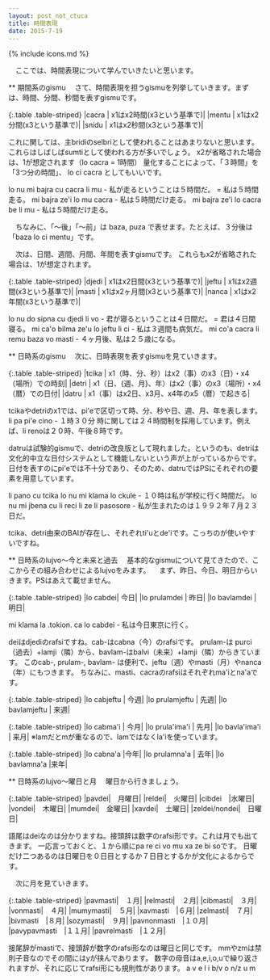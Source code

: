 ```yaml
---
layout: post_not_ctuca
title: 時間表現
date: 2015-7-19
---
```

{% include icons.md %}

　ここでは、時間表現について学んでいきたいと思います。

** 期間系のgismu
　さて、時間表現を担うgismuを列挙していきます。まずは、時間、分間、秒間を表すgismuです。

{:.table .table-striped}
|cacra | x1はx2時間(x3という基準で)|
|mentu | x1はx2分間(x3という基準で)|
|snidu | x1はx2秒間(x3という基準で)|

これに関しては、主bridiのselbriとして使われることはあまりないと思います。
これらはしばしばsumtiとして使われる方が多いでしょう。
x2が省略された場合は、1が想定されます（lo cacra = 1時間）
量化することによって、「３時間」を「3つ分の時間」、 lo ci cacra としてもいいです。

lo nu mi bajra cu cacra li mu - 私が走るということは５時間だ。 = 私は５時間走る。
mi bajra ze'i lo mu cacra - 私は５時間だけ走る。
mi bajra ze'i lo cacra be li mu - 私は５時間だけ走る。

　ちなみに、「～後」「～前」は baza, puza で表せます。たとえば、３分後は「baza lo ci mentu」です。

　次は、日間、週間、月間、年間を表すgismuです。
これらもx2が省略された場合は、1が想定されます。

{:.table .table-striped}
|djedi | x1はx2日間(x3という基準で)|
|jeftu |  x1はx2週間(x3という基準で)|
|masti | x1はx2ヶ月間(x3という基準で)|
|nanca | x1はx2年間(x3という基準で)|

lo nu do sipna cu djedi li vo - 君が寝るということは４日間だ。 = 君は４日間寝る。
mi ca'o bilma ze'u lo jeftu li ci - 私は３週間も病気だ。
mi co'a cacra li remu baza vo masti - ４ヶ月後、私は２５歳になる。

** 日時系のgismu
　次に、日時表現を表すgismuを見ていきます。

{:.table .table-striped}
|tcika | x1（時、分、秒）はx2（事）のx3（日）・x4（場所）での時刻|
|detri | x1（日、{週、月}、年）はx2（事）のx3（場所）・x4（暦）での日付|
|datru | x1（事）はx2日、x3月、x4年のx5（暦）で起きる|

tcikaやdetriのx1では、pi'eで区切って時、分、秒や日、週、月、年を表します。
li pa pi'e cino - １時３０分
時に関しては２４時間制を採用しています。例えば、li renoは２０時、午後８時です。

datruは試験的gismuで、detriの改良版として現れました。というのも、detriは文化的中立な日付システムとして機能しないという声が上がっているからです。日付を表すのにpi'eでは不十分であり、そのため、datruではPSにそれぞれの要素を用意しています。

li pano cu tcika lo nu mi klama lo ckule - １０時は私が学校に行く時間だ。
lo nu mi jbena cu li reci li ze li pasosore - 私が生まれたのは１９９２年７月２３日だ。

tcika、detri由来のBAIが存在し、それぞれti'uとde'iです。こっちのが使いやすいですね。

** 日時系のlujvo～今と未来と過去
　基本的なgismuについて見てきたので、ここからその組み合わせによるlujvoをみます。
　まず、昨日、今日、明日からいきます。PSはあえて載せません。

{:.table .table-striped}
|lo cabdei| 今日|
|lo prulamdei | 昨日|
|lo bavlamdei | 明日|

mi klama la .tokion. ca lo cabdei - 私は今日東京に行く。

deiはdjediのrafsiですね。cab-はcabna（今）のrafsiです。
prulam-は purci（過去）+lamji（隣）から、bavlam-はbalvi（未来）+lamji（隣）からきています。
このcab-, prulam-, bavlam- は便利で、jeftu（週）やmasti（月）やnanca（年）にもつきます。
ちなみに、masti、cacraのrafsiはそれぞれma'iとna'aです。

{:.table .table-striped}
|lo cabjeftu | 今週|
|lo prulamjeftu | 先週|
|lo bavlamjeftu | 来週|

{:.table .table-striped}
|lo cabma'i | 今月|
|lo prula'ima'i | 先月|
|lo bavla'ima'i | 来月|
※lamだとmが重なるので、lamではなくla'iを使っています。

{:.table .table-striped}
|lo cabna'a |今年|
|lo prulamna'a | 去年|
|lo bavlamna'a |来年|

** 日時系のlujvo～曜日と月
　曜日から行きましょう。

{:.table .table-striped}
|pavdei|　月曜日|
|reldei|　火曜日|
|cibdei　|水曜日|
|vondei|　木曜日|
|mumdei|　金曜日|
|xavdei|　土曜日|
|zeldei/nondei|　日曜日|

語尾はdeiなのは分かりますね。接頭辞は数字のrafsi形です。これは月でも出てきます。
一応言っておくと、１から順にpa re ci vo mu xa ze bi soです。
日曜だけ二つあるのは日曜日を０日目とするか７日目とするかが文化によるからです。

　次に月を見ていきます。

{:.table .table-striped}
|pavmasti|　１月|
|relmasti|　２月|
|cibmasti|　３月|
|vonmasti|　４月|
|mumymasti|　５月|
|xavmasti　|６月|
|zelmasti|　７月|
|bivmasti　|８月|
|sozymasti|　９月|
|pavnonmasti　|１０月|
|pavypavmasti　|１１月|
|pavrelmasti　|１２月|

接尾辞がmastiで、接頭辞が数字のrafsi形なのは曜日と同じです。
mmやzmは禁則子音なのでその間にはyが挟んであります。
数字の母音はa,e,i,o,uで繰り返されますが、それに応じてrafsi形にも規則性があります。
a v
e l
i b/v
o n/z
u m

